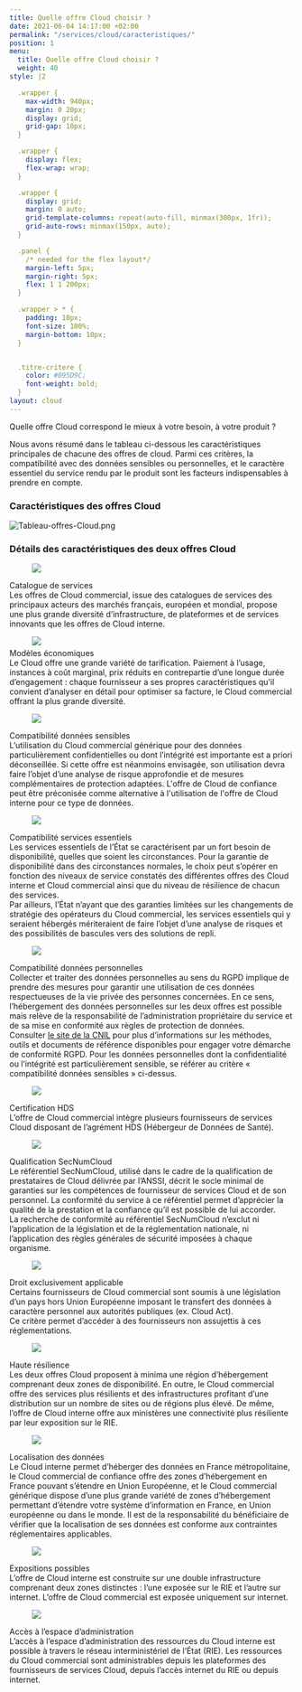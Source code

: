 ```yaml
---
title: Quelle offre Cloud choisir ?
date: 2021-06-04 14:17:00 +02:00
permalink: "/services/cloud/caracteristiques/"
position: 1
menu:
  title: Quelle offre Cloud choisir ?
  weight: 40
style: |2

  .wrapper {
    max-width: 940px;
    margin: 0 20px;
    display: grid;
    grid-gap: 10px;
  }

  .wrapper {
    display: flex;
    flex-wrap: wrap;
  }

  .wrapper {
    display: grid;
    margin: 0 auto;
    grid-template-columns: repeat(auto-fill, minmax(300px, 1fr));
    grid-auto-rows: minmax(150px, auto);
  }

  .panel {
    /* needed for the flex layout*/
    margin-left: 5px;
    margin-right: 5px;
    flex: 1 1 200px;
  }

  .wrapper > * {
    padding: 10px;
    font-size: 100%;
    margin-bottom: 10px;
  }


  .titre-critere {
    color: #095D9C;
    font-weight: bold;
  }
layout: cloud
---
```


Quelle offre Cloud correspond le mieux à votre besoin, à votre produit ?

Nous avons résumé dans le tableau ci-dessous les caractéristiques principales de chacune des offres de cloud. Parmi ces critères, la compatibilité avec des données sensibles ou personnelles, et le caractère essentiel du service rendu par le produit sont les facteurs indispensables à prendre en compte.


### Caractéristiques des offres Cloud
![Tableau-offres-Cloud.png](/uploads/Tableau-offres-Cloud.png)

### Détails des caractéristiques des deux offres Cloud
<div class="wrapper">
<div class="panel"><figure style='width: 14%;'>
<img src="/uploads/Catalogue_de_services.svg"/>
</figure><div class="titre-critere">Catalogue de services</div>
Les offres de Cloud commercial, issue des catalogues de services des principaux acteurs des marchés français, européen et mondial, propose une plus grande diversité d’infrastructure, de plateformes et de services innovants que les offres de Cloud interne.
</div>
<div class="panel"><figure style="width: 12%; margin-bottom: 5px">
<img src="/uploads/Modeles_economiques.svg"/></figure><div class="titre-critere">Modèles économiques</div>
Le Cloud offre une grande variété de tarification. Paiement à l’usage, instances à coût marginal, prix réduits en contrepartie d’une longue durée d’engagement : chaque fournisseur a ses propres caractéristiques qu’il convient d’analyser en détail pour optimiser sa facture, le Cloud commercial offrant la plus grande diversité.</div>
<div class="panel"><figure style='width: 12%;'>
<img src="/uploads/Donnees_sensibles.svg"/></figure><div class="titre-critere">Compatibilité données sensibles</div>
L’utilisation du Cloud commercial générique pour des données particulièrement confidentielles ou dont l’intégrité est importante est a priori déconseillée. Si cette offre est néanmoins envisagée, son utilisation devra faire l’objet d’une analyse de risque approfondie et de mesures complémentaires de protection adaptées. L'offre de Cloud de confiance peut être préconisée comme alternative à l'utilisation de l'offre de Cloud interne pour ce type de données.</div>
<div class="panel"><figure style='width: 12%;'>
<img src="/uploads/Services_essentiels.svg"/></figure><div class="titre-critere">Compatibilité services essentiels</div>
Les services essentiels de l’État se caractérisent par un fort besoin de disponibilité, quelles que soient les circonstances. Pour la garantie de disponibilité dans des circonstances normales, le choix peut s’opérer en fonction des niveaux de service constatés des différentes offres des Cloud interne et Cloud commercial ainsi que du niveau de résilience de chacun des services. <br>Par ailleurs, l’État n’ayant que des garanties limitées sur les changements de stratégie des opérateurs du Cloud commercial, les services essentiels qui y seraient hébergés mériteraient de faire l’objet d’une analyse de risques et des possibilités de bascules vers des solutions de repli.</div>
<div class="panel"><figure style='width: 12%;'>
<img src="/uploads/Donnees_personnelles.svg"/></figure><div class="titre-critere">Compatibilité données personnelles </div>
Collecter et traiter des données personnelles au sens du RGPD implique de prendre des mesures pour garantir une utilisation de ces données respectueuses de la vie privée des personnes concernées. En ce sens, l’hébergement des données personnelles sur les deux offres est possible mais relève de la responsabilité de l’administration propriétaire du service et de sa mise en conformité aux règles de protection de données.
<br>Consulter <a href="http://www.cnil.fr/" alt="le site de la CNIL - Lien externe">le site de la CNIL</a> pour plus d’informations sur les méthodes, outils et documents de référence disponibles pour engager votre démarche de conformité RGPD.
Pour les données personnelles dont la confidentialité ou l’intégrité est particulièrement sensible, se référer au critère « compatibilité données sensibles » ci-dessus.</div>
<div class="panel"><figure style='width: 11%;'>
<img src="/uploads/Certification_HDS.svg"/></figure><div class="titre-critere">Certification HDS</div>
L’offre de Cloud commercial intègre plusieurs fournisseurs de services Cloud disposant de l’agrément HDS (Hébergeur de Données de Santé).</div>
<div class="panel"><figure style='width: 11%;'>
<img src="/uploads/Secnumcloud.svg"/></figure><div class="titre-critere">Qualification SecNumCloud</div>
Le référentiel SecNumCloud, utilisé dans le cadre de la qualification de prestataires de Cloud délivrée par l’ANSSI, décrit le socle minimal de garanties sur les compétences de fournisseur de services Cloud et de son personnel. La conformité du service à ce référentiel permet d’apprécier la qualité de la prestation et la confiance qu’il est possible de lui accorder.
<br>La recherche de conformité au référentiel SecNumCloud n’exclut ni l’application de la législation et de la réglementation nationale, ni l’application des règles générales de sécurité imposées à chaque organisme.</div>
<div class="panel"><figure style='width: 14%;'>
<img src="/uploads/Droit.svg"/></figure><div class="titre-critere">Droit exclusivement applicable</div>
Certains fournisseurs de Cloud commercial sont soumis à une législation d’un pays hors Union Européenne imposant le transfert des données à caractère personnel aux autorités publiques (ex. Cloud Act). 
<br>Ce critère permet d’accéder à des fournisseurs non assujettis à ces réglementations.
</div>
<div class="panel"><figure style='width: 12%;'>
<img src="/uploads/Resilience.svg"/></figure><div class="titre-critere">Haute résilience</div>
Les deux offres Cloud proposent à minima une région d’hébergement comprenant deux zones de disponibilité. En outre, le Cloud commercial offre des services plus résilients et des infrastructures profitant d’une distribution sur un nombre de sites ou de régions plus élevé. De même, l’offre de Cloud interne offre aux ministères une connectivité plus résiliente par leur exposition sur le RIE.</div>
<div class="panel"><figure style='width: 12%;'>
<img src="/uploads/Localisation_des_donnees.svg"/></figure><div class="titre-critere">Localisation des données</div>
Le Cloud interne permet d’héberger des données en France métropolitaine, le Cloud commercial de confiance offre des zones d’hébergement en France pouvant s’étendre en Union Européenne, et le Cloud commercial générique dispose d’une plus grande variété de zones d’hébergement permettant d’étendre votre système d’information en France, en Union européenne ou dans le monde. Il est de la responsabilité du bénéficiaire de vérifier que la localisation de ses données est conforme aux contraintes réglementaires applicables.</div>
<div class="panel"><figure style='width: 10%;'>
<img src="/uploads/Expositions_possibles.svg"/></figure><div class="titre-critere">Expositions possibles</div>L’offre de Cloud interne est construite sur une double infrastructure comprenant deux zones distinctes : l’une exposée sur le RIE et l’autre sur internet. L’offre de Cloud commercial est exposée uniquement sur internet.</div>
<div class="panel"><figure style='width: 10%;'>
<img src="/uploads/Acces_a_lespace_dadministration.svg"/></figure><div class="titre-critere">Accès à l’espace d’administration</div>L’accès à l’espace d’administration des ressources du Cloud interne est possible à travers le réseau interministériel de l’État (RIE). Les ressources du Cloud commercial sont administrables depuis les plateformes des fournisseurs de services Cloud, depuis l’accès internet du RIE ou depuis internet.</div>
</div>